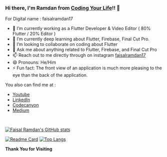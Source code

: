 ### Hi there, I'm Ramdan from [Coding Your Life](https://www.codingyourlife.id)!! 👋
For Digital name : faisalramdan17

- 🔭 I’m currently working as a Flutter Developer & Video Editor ( 80% Flutter / 20% Editor )
- 🌱 I’m currently deep learning about Flutter, Firebase, Final Cut Pro.
- 👯 I’m looking to collaborate on coding about Flutter
- 💬 Ask me about anything related to Flutter, Firebase, and Final Cut Pro
- 📫 Reach out to me directly through on instagram [faisalramdan17](https://www.instagram.com/faisalramdan17)
- 😄 Pronouns: He/Him
- ⚡ Fun fact: The front view of an application is much more pleasing to the eye than the back of the application.

You also can find me at :
- [Youtube](https://www.youtube.com/CodingYourLife?sub_confirmation=1) 
- [LinkedIn](https://www.linkedin.com/in/faisalramdan17) 
- [Codecanyon](https://codecanyon.net/user/codingyourlife/portfolio) 
- [Medium](codingyourlife.medium.com)

<br/>

<!-- Projects reviews that I touch with my cold hands 😄 :
- [Bicaraprint](http://phplaravel-478346-1675448.cloudwaysapps.com/) ( HOLD )
- [SREA](http://phplaravel-478346-1761094.cloudwaysapps.com/) ( Finish )
- [Cryptown](http://phplaravel-478346-1761820.cloudwaysapps.com/) ( Finish )
- Kugelmans [Before](https://www.kugelmans.com/) - [After](http://phplaravel-478346-1938053.cloudwaysapps.com/) ( Finish )
- Apotekmart [Before](http://www.apotekmart.com/) - [After](http://phplaravel-478346-1938053.cloudwaysapps.com/) ( Ongoing ) -->

[![Faisal Ramdan's GitHub stats](https://github-readme-stats.vercel.app/api?username=faisalramdan17&count_private=true&show_icons=true&hide=contribs,prs)](https://www.youtube.com/CodingYourLife?sub_confirmation=1)

[![Readme Card](https://github-readme-stats.vercel.app/api/pin/?username=faisalramdan17&repo=car_rental_lite)](https://github.com/faisalramdan17/car_rental_lite)
[![Top Langs](https://github-readme-stats.vercel.app/api/top-langs/?username=faisalramdan17&hide=html,css,blade&langs_count=4&layout=compact&theme=graywhite&bg_color=#161b22,#0c0f13)](https://www.youtube.com/CodingYourLife?sub_confirmation=1)

<b>Thank You for Visiting</b>

<!--
**faisalramdan17/welcome** is a ✨ _special_ ✨ repository because its `README.md` (this file) appears on your GitHub profile.
Here are some ideas to get you started:
- 🤔 I’m looking for help with building an frontend using Tailwind CSS
-->
